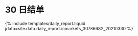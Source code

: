 # 30 日结单

{% include  templates/daily_report.liquid jdata=site.data.daily_report.icmarkets_30786682_20210330 %}